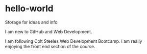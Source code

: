 # hello-world
Storage for ideas and info

I am new to GitHub and Web Development.

I am following Colt Steeles Web Development Bootcamp. I am  really enjoying the front end section of the course.
